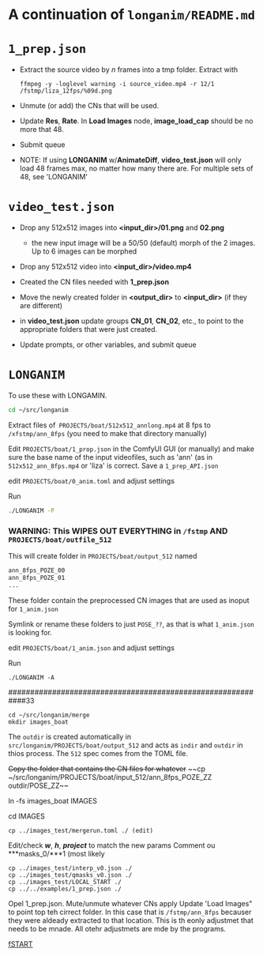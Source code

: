 #  A continuation of `longanim/README.md`



# `1_prep.json`

- Extract the source video by *n* frames into a tmp folder.  Extract with 

  ```
  ffmpeg -y -loglevel warning -i source_video.mp4 -r 12/1 /fstmp/liza_12fps/%09d.png
  ```

- Unmute (or add) the CNs that will be used.

- Update **Res**, **Rate**.  In **Load Images** node, **image_load_cap** should be no more that 48.

- Submit queue

- NOTE: If using **LONGANIM** w/**AnimateDiff**, **video_test.json** will only load 48 frames max, no matter how many there are.  For multiple sets of 48, see 'LONGANIM'

# `video_test.json`

- Drop any 512x512 images into **<input_dir>/01.png** and **02.png**
  - the new input image will be a 50/50 (default) morph of the 2 images.  Up to 6 images can be morphed
  
- Drop any 512x512 video into **<input_dir>/video.mp4**

- Created the CN files needed with **1_prep.json** 

- Move the newly created folder in **<output_dir>** to **<input_dir>** (if they are different)

- in **video_test.json** update groups **CN_01**, **CN_02**, etc., to point to the appropriate folders that were just created.

- Update prompts, or other variables, and submit queue

  

# `LONGANIM`

To use these with LONGAMIN.

```bash
cd ~/src/longanim
```
Extract files of` PROJECTS/boat/512x512_annlong.mp4` at 8 fps to `/xfstmp/ann_8fps` (you need to make that directory manually)

Edit `PROJECTS/boat/1_prop.json` in the ComfyUI GUI  (or manually) and make sure the base name of the input videofiles, such as 'ann' (as in `512x512_ann_8fps.mp4` or 'liza' is correct.  Save a `1_prep_API.json`

edit `PROJECTS/boat/0_anim.toml` and adjust settings

Run 
```bash
./LONGANIM -P
```
### WARNING: This WIPES OUT EVERYTHING in `/fstmp` AND `PROJECTS/boat/outfile_512`
This will create folder in `PROJECTS/boat/output_512` named 
```bash
ann_8fps_POZE_00
ann_8fps_POZE_01
...
```
These folder contain the preprocessed CN images that are used as inoput for `1_anim.json`

Symlink or rename these folders to just `POSE_??`, as that is what `1_anim.json` is looking for.

edit `PROJECTS/boat/1_anim.json` and adjust settings

Run

```
./LONGANIM -A
```








############################################################33

```
cd ~/src/longanim/merge
mkdir images_boat
```

The `outdir` is created automatically in `src/longanim/PROJECTS/boat/output_512` and acts as `indir` and `outdir` in thios process.  The `512` spec comes from the TOML file.

~~Copy the folder that contains the CN files for whatever~~ 
~~cp ~/src/longanim/PROJECTS/boat/input_512/ann_8fps_POZE_ZZ outdir/POSE_ZZ~~


ln -fs images_boat IMAGES

cd IMAGES

```
cp ../images_test/mergerun.toml ./ (edit)
```
Edit/check ***w***, ***h***, ***project*** to match the new params
Comment ou ***masks_0/***1 (most likely
```
cp ../images_test/interp_v0.json ./
cp ../images_test/qmasks_v0.json ./
cp ../images_test/LOCAL_START ./
cp ../../examples/1_prep.json ./
```

Opel 1_prep.json. Mute/unmute whatever CNs apply
Update 'Load Images" to point top teh cirrect folder.  In this case that is `/fstmp/ann_8fps` becauser they were aldeady extracted to that location.  This is th eonly adjustmet that needs to be mnade.  All otehr adjustmets are mde by the programs.



[fSTART]()













